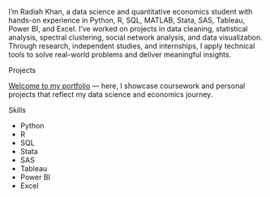 I’m Radiah Khan, a data science and quantitative economics student with hands-on experience in Python, R, SQL, MATLAB, Stata, SAS, Tableau, Power BI, and Excel. I’ve worked on projects in data cleaning, statistical analysis, spectral clustering, social network analysis, and data visualization. Through research, independent studies, and internships, I apply technical tools to solve real-world problems and deliver meaningful insights.

Projects

[Welcome to my portfolio](./projects) — here, I showcase coursework and personal projects that reflect my data science and economics journey.


Skills

- Python
- R
- SQL
- Stata
- SAS
- Tableau
- Power BI
- Excel



